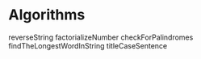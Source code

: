 # Algorithms
reverseString
factorializeNumber
checkForPalindromes
findTheLongestWordInString
titleCaseSentence